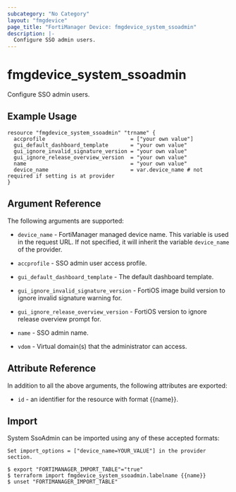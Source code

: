 ```yaml
---
subcategory: "No Category"
layout: "fmgdevice"
page_title: "FortiManager Device: fmgdevice_system_ssoadmin"
description: |-
  Configure SSO admin users.
---
```


# fmgdevice_system_ssoadmin
Configure SSO admin users.

## Example Usage

```hcl
resource "fmgdevice_system_ssoadmin" "trname" {
  accprofile                           = ["your own value"]
  gui_default_dashboard_template       = "your own value"
  gui_ignore_invalid_signature_version = "your own value"
  gui_ignore_release_overview_version  = "your own value"
  name                                 = "your own value"
  device_name                          = var.device_name # not required if setting is at provider
}
```

## Argument Reference


The following arguments are supported:

* `device_name` - FortiManager managed device name. This variable is used in the request URL. If not specified, it will inherit the variable `device_name` of the provider.

* `accprofile` - SSO admin user access profile.
* `gui_default_dashboard_template` - The default dashboard template.
* `gui_ignore_invalid_signature_version` - FortiOS image build version to ignore invalid signature warning for.
* `gui_ignore_release_overview_version` - FortiOS version to ignore release overview prompt for.
* `name` - SSO admin name.
* `vdom` - Virtual domain(s) that the administrator can access.


## Attribute Reference

In addition to all the above arguments, the following attributes are exported:
* `id` - an identifier for the resource with format {{name}}.

## Import

System SsoAdmin can be imported using any of these accepted formats:
```
Set import_options = ["device_name=YOUR_VALUE"] in the provider section.

$ export "FORTIMANAGER_IMPORT_TABLE"="true"
$ terraform import fmgdevice_system_ssoadmin.labelname {{name}}
$ unset "FORTIMANAGER_IMPORT_TABLE"
```

